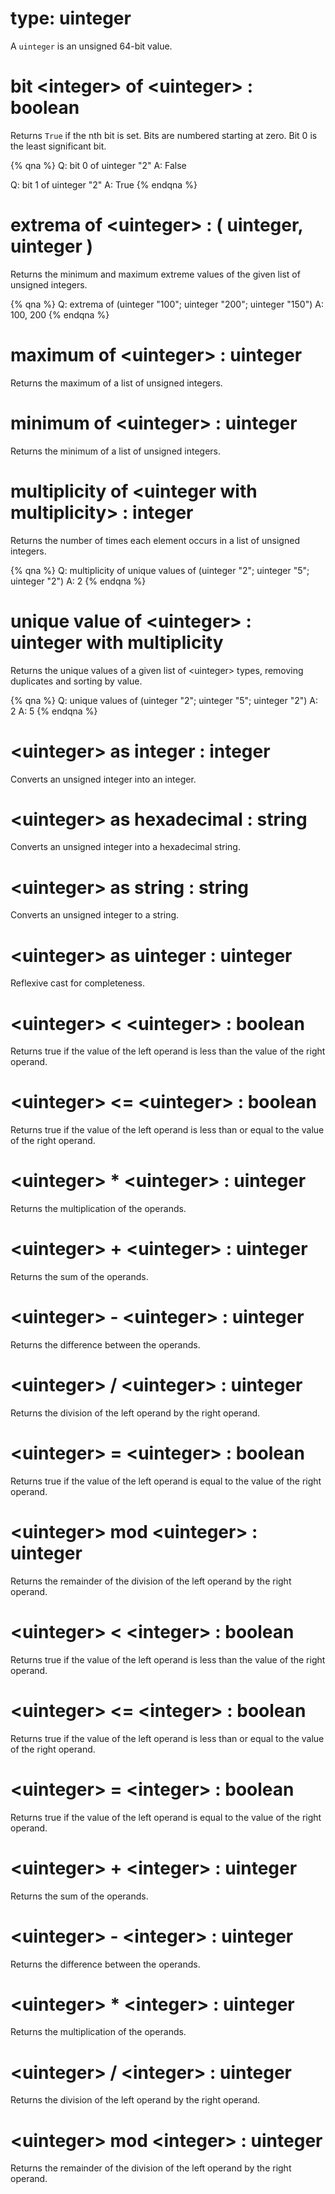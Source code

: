 # type: uinteger

A `uinteger` is an unsigned 64-bit value.

# bit &lt;integer&gt; of &lt;uinteger&gt; : boolean

Returns `True` if the nth bit is set. Bits are numbered starting at zero. Bit 0 is the least significant bit.

{% qna %}
Q: bit 0 of uinteger "2"
A: False

Q: bit 1 of uinteger "2"
A: True
{% endqna %}

# extrema of &lt;uinteger&gt; : ( uinteger, uinteger )

Returns the minimum and maximum extreme values of the given list of unsigned integers.

{% qna %}
Q: extrema of (uinteger "100"; uinteger "200"; uinteger "150")
A: 100, 200
{% endqna %}

# maximum of &lt;uinteger&gt; : uinteger

Returns the maximum of a list of unsigned integers.

# minimum of &lt;uinteger&gt; : uinteger

Returns the minimum of a list of unsigned integers.

# multiplicity of &lt;uinteger with multiplicity&gt; : integer

Returns the number of times each element occurs in a list of unsigned integers.

{% qna %}
Q: multiplicity of unique values of (uinteger "2"; uinteger "5"; uinteger "2")
A: 2
{% endqna %}

# unique value of &lt;uinteger&gt; : uinteger with multiplicity

Returns the unique values of a given list of &lt;uinteger&gt; types, removing duplicates and sorting by value.

{% qna %}
Q: unique values of (uinteger "2"; uinteger "5"; uinteger "2")
A: 2
A: 5
{% endqna %}

# &lt;uinteger&gt; as integer : integer

Converts an unsigned integer into an integer.

# &lt;uinteger&gt; as hexadecimal : string

Converts an unsigned integer into a hexadecimal string.

# &lt;uinteger&gt; as string : string

Converts an unsigned integer to a string.

# &lt;uinteger&gt; as uinteger : uinteger

Reflexive cast for completeness.

# &lt;uinteger&gt; &lt; &lt;uinteger&gt; : boolean

Returns true if the value of the left operand is less than the value of the right operand.

# &lt;uinteger&gt; &lt;= &lt;uinteger&gt; : boolean

Returns true if the value of the left operand is less than or equal to the value of the right operand.

# &lt;uinteger&gt; * &lt;uinteger&gt; : uinteger

Returns the multiplication of the operands.

# &lt;uinteger&gt; + &lt;uinteger&gt; : uinteger

Returns the sum of the operands.

# &lt;uinteger&gt; - &lt;uinteger&gt; : uinteger

Returns the difference between the operands.

# &lt;uinteger&gt; / &lt;uinteger&gt; : uinteger

Returns the division of the left operand by the right operand.

# &lt;uinteger&gt; = &lt;uinteger&gt; : boolean

Returns true if the value of the left operand is equal to the value of the right operand.

# &lt;uinteger&gt; mod &lt;uinteger&gt; : uinteger

Returns the remainder of the division of the left operand by the right operand.

# &lt;uinteger&gt; &lt; &lt;integer&gt; : boolean

Returns true if the value of the left operand is less than the value of the right operand.

# &lt;uinteger&gt; &lt;= &lt;integer&gt; : boolean

Returns true if the value of the left operand is less than or equal to the value of the right operand.

# &lt;uinteger&gt; = &lt;integer&gt; : boolean

Returns true if the value of the left operand is equal to the value of the right operand.

# &lt;uinteger&gt; + &lt;integer&gt; : uinteger

Returns the sum of the operands.

# &lt;uinteger&gt; - &lt;integer&gt; : uinteger

Returns the difference between the operands.

# &lt;uinteger&gt; * &lt;integer&gt; : uinteger

Returns the multiplication of the operands.

# &lt;uinteger&gt; / &lt;integer&gt; : uinteger

Returns the division of the left operand by the right operand.

# &lt;uinteger&gt; mod &lt;integer&gt; : uinteger

Returns the remainder of the division of the left operand by the right operand.